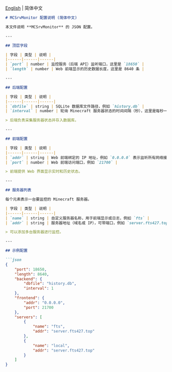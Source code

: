[English](docs/config.md) | 简体中文

```markdown
# MCSrvMonitor 配置说明 (简体中文)  

本文件说明 **MCSrvMonitor** 的 JSON 配置。

---

## 顶层字段

| 字段 | 类型 | 说明 |
|------|------|------|
| `port` | number | 监控服务（后端 API）监听端口，这里是 `18650` |
| `length` | number | Web 前端显示的历史数据长度，这里是 8640 条 |

---

## 后端配置

| 字段 | 类型 | 说明 |
|------|------|------|
| `dbfile` | string | SQLite 数据库文件路径，例如 `history.db` |
| `interval` | number | 轮询 Minecraft 服务器状态的时间间隔（秒），这里是每秒一次 |

> 后端负责采集服务器状态并存入数据库。

---

## 前端配置

| 字段 | 类型 | 说明 |
|------|------|------|
| `addr` | string | Web 前端绑定的 IP 地址，例如 `0.0.0.0` 表示监听所有网络接口 |
| `port` | number | Web 前端访问端口，例如 `21700` |

> 前端提供 Web 界面显示实时和历史状态。

---

## 服务器列表

每个元素表示一台要监控的 Minecraft 服务器。

| 字段 | 类型 | 说明 |
|------|------|------|
| `name` | string | 自定义服务器名称，用于前端显示或日志，例如 `fts` |
| `addr` | string | 服务器地址（域名或 IP），可带端口，例如 `server.fts427.top` |

> 可以添加多台服务器进行监控。

---

## 示例配置

```json
{
    "port": 18650,
    "length": 8640,
    "backend": {
        "dbfile": "history.db",
        "interval": 1
    },
    "frontend": {
        "addr": "0.0.0.0",
        "port": 21700
    },
    "servers": [
        {
            "name": "fts",
            "addr": "server.fts427.top"
        },
        {
            "name": "local",
            "addr": "server.fts427.top"
        }
    ]
}
